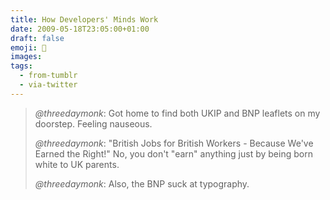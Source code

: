 ```yaml
---
title: How Developers' Minds Work
date: 2009-05-18T23:05:00+01:00
draft: false
emoji: 🧠
images:
tags:
  - from-tumblr
  - via-twitter
---
```

> _@threedaymonk_: Got home to find both UKIP and BNP leaflets on my doorstep. Feeling nauseous.
>
> _@threedaymonk_: "British Jobs for British Workers - Because We've Earned the Right!" No, you don't "earn" anything just by being born white to UK parents.
>
> _@threedaymonk_: Also, the BNP suck at typography.
